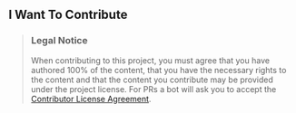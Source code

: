 ## I Want To Contribute

> ### Legal Notice 
> When contributing to this project, you must agree that you have authored 100% of the content, that you have the necessary rights to the content and that the content you contribute may be provided under the project license. For PRs a bot will ask you to accept the [Contributor License Agreement](https://github.com/exeme-project/.github/blob/main/CLA.md).
